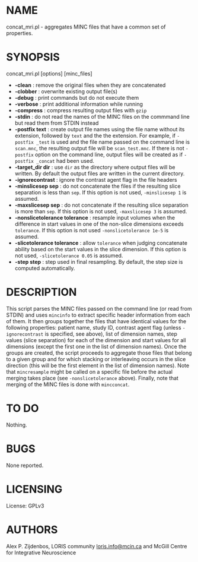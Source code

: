 # NAME
concat\_mri.pl - aggregates MINC files that have a common set of properties.

# SYNOPSIS
concat\_mri.pl \[options\] \[minc\_files\]

- **-clean** : remove the original files when they are concatenated
- **-clobber** : overwrite existing output file(s)
- **-debug** : print commands but do not execute them
- **-verbose** : print additional information while running
- **-compress** : compress resulting output files with `gzip`
- **-stdin** : do not read the names of the MINC files on the commmand line but read them
from STDIN instead
- **-postfix text** : create output file names using the file name without its extension, followed
by `text` and the the extension. For example, if `-postfix _test` is used and the file name
passed on the command line is `scan.mnc`, the resulting output file will be `scan_test.mnc`.
If there is not `-postfix` option on the command line, output files will be created as if 
`-postfix _concat` had been used.
- **-target\_dir dir** : use `dir` as the directory where output files will be written. By 
default the output files are written in the current directory.
- **-ignorecontrast** : ignore the contrast agent flag in the file headers
- **-minslicesep sep** : do not concatenate the files if the resulting slice separation 
is less than `sep`. If this option is not used, `-minslicesep 1` is assumed.
- **-maxslicesep sep** : do not concatenate if the resulting slice separation is more 
than `sep`. If this option is not used, `-maxslicesep 3` is assumed.
- **-nonslicetolerance tolerance** : resample input volumes when the difference in 
start values in one of the non-slice dimensions exceeds `tolerance`. If this option
is not used `-nonslicetolerance 1e-5` is assumed.
- **-slicetolerance tolerance** : allow `tolerance` when judging concatenate ability 
based on the start values in the slice dimension. If this option is not used, 
`-slicetolerance 0.05` is assumed.
- **-step step** : step used in final resampling. By default, the step size is computed
automatically.

# DESCRIPTION

This script parses the MINC files passed on the command line (or read from STDIN) and 
uses `mincinfo` to extract specific header information from each of them. It then groups
together the files that have identical values for the following properties: 
patient name, study ID, contrast agent flag (unless `-ignorecontrast` is specified, see 
above), list of dimension names, step values (slice separation) for each of the dimension
and start values for all dimensions (except the first one in the list of dimension names). 
Once the groups are created, the script proceeds to aggregate those files that belong to 
a given group and for which stacking or interleaving occurs in the slice direction (this 
will be the first element in the list of dimension names). Note that `mincresample` might 
be called on a specific file before the actual merging takes place (see `-nonslicetolerance`
above). Finally, note that merging of the MINC files is done with `mincconcat`. 

# TO DO

Nothing.

# BUGS

None reported.

# LICENSING

License: GPLv3

# AUTHORS

Alex P. Zijdenbos,
LORIS community <loris.info@mcin.ca> and McGill Centre for Integrative Neuroscience
